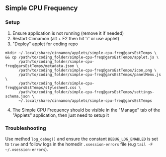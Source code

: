 ## Simple CPU Frequency
### Setup
1. Ensure application is not running (remove it if needed)
2. Restart Cinnamon (alt + F2 then hit 'r' or use applet)
3. "Deploy" applet for coding repo
```
mkdir ~/.local/share/cinnamon/applets/simple-cpu-freq@garsEstTemps \ 
&& cp /path/to/coding_folder/simple-cpu-freq@garsEstTemps/applet.js \
      /path/to/coding_folder/simple-cpu-freq@garsEstTemps/metadata.json \
      /path/to/coding_folder/simple-cpu-freq@garsEstTemps/icon.png \
      /path/to/coding_folder/simple-cpu-freq@garsEstTemps/panelMenu.js \
      /path/to/coding_folder/simple-cpu-freq@garsEstTemps/stylesheet.css \
      /path/to/coding_folder/simple-cpu-freq@garsEstTemps/settings-schema.json \
      ~/.local/share/cinnamon/applets/simple-cpu-freq@garsEstTemps
```
4. The Simple CPU Frequency should be visible in the "Manage" tab of the "Applets" application, then just need to setup it

### Troubleshooting

Use method `log_debug()` and ensure the constant `DEBUG_LOG_ENABLED` is set to `true` and follow logs 
in the homedir `.xsession-errors` file (e.g `tail -F ~/.xsession-errors`).
